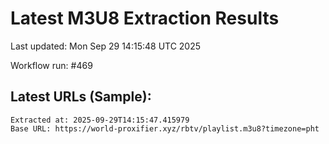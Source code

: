 # Latest M3U8 Extraction Results

Last updated: Mon Sep 29 14:15:48 UTC 2025

Workflow run: #469

## Latest URLs (Sample):
```
Extracted at: 2025-09-29T14:15:47.415979
Base URL: https://world-proxifier.xyz/rbtv/playlist.m3u8?timezone=pht

```
